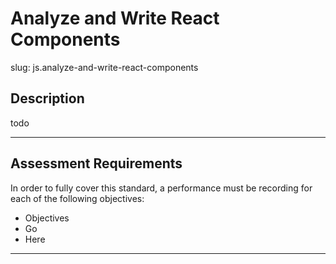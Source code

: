 # Analyze and Write React Components

slug: js.analyze-and-write-react-components

## Description
todo

---
## Assessment Requirements
In order to fully cover this standard, a performance must be recording for each of the following objectives:

- Objectives
- Go
- Here

---
